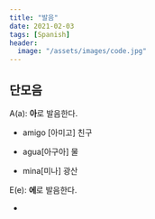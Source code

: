 ```yaml
---
title: "발음"
date: 2021-02-03
tags: [Spanish]
header:
  image: "/assets/images/code.jpg"
---
```


## 단모음

A(a): **아**로 발음한다.

* amigo [아미고] 친구

* agua[아구아] 물

* mina[미나] 광산



E(e): **에**로 발음한다.

* 